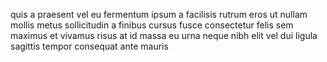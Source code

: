 quis a praesent vel eu fermentum ipsum a facilisis rutrum eros ut nullam mollis
metus sollicitudin a finibus cursus fusce consectetur felis sem maximus et
vivamus risus at id massa eu urna neque nibh elit vel dui ligula sagittis
tempor consequat ante mauris